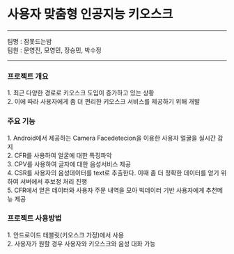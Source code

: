 <h1>사용자 맞춤형 인공지능 키오스크</h1>

------------

팀명 : 잠못드는밤<br>
팀원 : 문영진, 모영민, 장승민, 박수정

------------
<h3>프로젝트 개요</h3>
1. 최근 다양한 경로로 키오스크 도입이 증가하고 있는 상황 <br>
2. 이에 따라 사용자에게 좀 더 편리한 키오스크 서비스를 제공하기 위해 개발<br>

<h3>주요 기능</h3>
1. Android에서 제공하는 Camera Facedetecion을 이용한 사용자 얼굴을 실시간 감지<br>
2. CFR를 사용하여 얼굴에 대한 특징파악<br>
3. CPV를 사용하여 글자에 대한 음성서비스 제공<br>
4. CSR를 사용자의 음성데이터를 text로 추출한다. 이때 좀 더 정확한 데이터를 얻기 위하여 서버에서 후보정 처리 진행<br>
5. CFR에서 얻은 데이터와 사용자 주문 내역을 모아 빅데이터 기반 사용자에게 추천메뉴 제공<br>

<h3>프로젝트 사용방법</h3>
1. 안드로이드 테블릿(키오스크 가정)에서 사용<br>
2. 사용자가 원할 경우 사용자와 키오스크와 음성 대화 가능<br>
